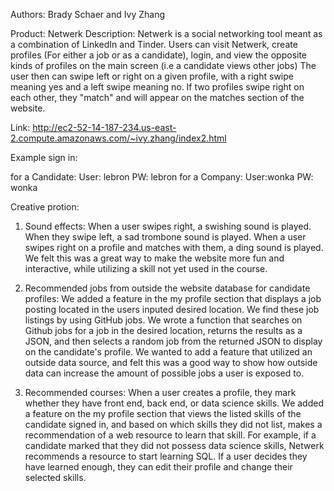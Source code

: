 Authors: Brady Schaer and Ivy Zhang

Product: Netwerk
Description: Netwerk is a social networking tool meant as a combination of LinkedIn and Tinder. 
Users can visit Netwerk, create profiles (For either a job or as a candidate), login, and view the opposite kinds of profiles on the main screen (i.e a candidate views other jobs)
The user then can swipe left or right on a given profile, with a right swipe meaning yes and a left swipe meaning no. 
If two profiles swipe right on each other, they "match" and will appear on the matches section of the website.

Link: http://ec2-52-14-187-234.us-east-2.compute.amazonaws.com/~ivy.zhang/index2.html

Example sign in: 

for a Candidate: 
User: lebron
PW: lebron
for a Company: 
User:wonka 
PW: wonka

Creative protion:

1. Sound effects: When a user swipes right, a swishing sound is played. When they swipe left, a sad trombone sound is played. When a user swipes right on a profile and matches with them, a ding sound is played. We felt this was a great way to make the website more fun and interactive, while utilizing a skill not yet used in the course.

2. Recommended jobs from outside the website database for candidate profiles: We added a feature in the my profile section that displays a job posting located in the users inputed desired location. We find these job listings by using GitHub jobs. We wrote a function that searches on Github jobs for a job in the desired location, returns the results as a JSON, and then selects a random job from the returned JSON to display on the candidate's profile. We wanted to add a feature that utilized an outside data source, and felt this was a good way to show how outside data can increase the amount of possible jobs a user is exposed to.

3. Recommended courses: When a user creates a profile, they mark whether they have front end, back end, or data science skills. We added a feature on the my profile section that views the listed skills of the candidate signed in, and based on which skills they did not list, makes a recommendation of a web resource to learn that skill. For example, if a candidate marked that they did not possess data science skills, Netwerk recommends a resource to start learning SQL. If a user decides they have learned enough, they can edit their profile and change their selected skills.